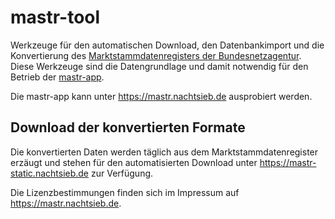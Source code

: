 # mastr-tool

Werkzeuge für den automatischen Download, den Datenbankimport und die Konvertierung
des [Marktstammdatenregisters der Bundesnetzagentur](https://www.marktstammdatenregister.de/MaStR). Diese Werkzeuge sind
die Datengrundlage und damit notwendig für den Betrieb der [mastr-app](https://codeberg.org/nachtsieb/mastr-app).

Die mastr-app kann unter https://mastr.nachtsieb.de ausprobiert werden.

## Download der konvertierten Formate

Die konvertierten Daten werden täglich aus dem Marktstammdatenregister erzäugt und stehen für den automatisierten
Download unter https://mastr-static.nachtsieb.de zur Verfügung.

Die Lizenzbestimmungen finden sich im Impressum auf https://mastr.nachtsieb.de.